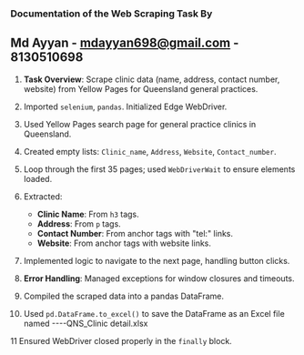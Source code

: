 ### Documentation of the Web Scraping Task By 
## Md Ayyan - mdayyan698@gmail.com  - 8130510698

1. **Task Overview**: Scrape clinic data (name, address, contact number, website) from Yellow Pages for Queensland general practices.

2. Imported `selenium`, `pandas`. Initialized Edge WebDriver.

3.  Used  Yellow Pages search page for general practice clinics in Queensland.

4. Created empty lists: `Clinic_name`, `Address`, `Website`, `Contact_number`.

5.  Loop through the first 35 pages; used `WebDriverWait` to ensure elements loaded.

6. Extracted:
   - **Clinic Name**: From `h3` tags.
   - **Address**: From `p` tags.
   - **Contact Number**: From anchor tags with "tel:" links.
   - **Website**: From anchor tags with website links.

7.  Implemented logic to navigate to the next page, handling button clicks.

8. **Error Handling**: Managed exceptions for window closures and timeouts.

9.  Compiled the scraped data into a pandas DataFrame.

10.  Used `pd.DataFrame.to_excel()` to save the DataFrame as an Excel file named ----QNS_Clinic detail.xlsx

11  Ensured WebDriver closed properly in the `finally` block.

